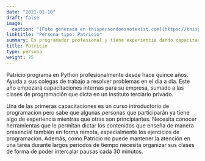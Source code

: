 ```yaml
---
date: "2021-01-10"
draft: false
image:
  caption: "[Foto generada en thispersondoesnotexist.com](https://thispersondoesnotexist.com/)"
linktitle: "Persona tipo: Patricio"
summary: Es programador profesional y tiene experiencia dando capacitaciones en su empresa.
title: Patricio
type: persona
weight: 25
---
```


Patricio programa en Python profesionalmente desde hace quince años. Ayuda a sus colegas de trabajo a resolver problemas en el día a día. Este año empezará capacitaciones internas para su empresa, sumado a las clases de programación que dicta en un instituto terciario privado.

Una de las primeras capacitaciones es un curso introductorio de programación pero sabe que algunas personas que participarán ya tiene algo de experiencia mientras que otras son principiantes. Necesita conocer herramientas que le permitan dictar los contenidos que enseña de manera presencial también en forma remota, especialmente los ejercicios de programación.  Además, como Patricio no puede mantener la atención en una tarea durante largos periodos de tiempo necesita organizar sus clases de forma de poder intercalar pausas cada 30 minutos.
